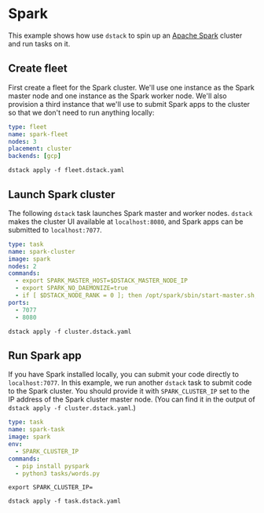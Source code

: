 # Spark

This example shows how use `dstack` to spin up an [Apache Spark](https://spark.apache.org/docs/latest/index.html) cluster and run tasks on it.

## Create fleet

First create a fleet for the Spark cluster. We'll use one instance as the Spark master node and one instance as the Spark worker node. We'll also provision a third instance that we'll use to submit Spark apps to the cluster so that we don't need to run anything locally:

```yaml
type: fleet
name: spark-fleet
nodes: 3
placement: cluster
backends: [gcp]
```

```shell
dstack apply -f fleet.dstack.yaml
```

## Launch Spark cluster

The following `dstack` task launches Spark master and worker nodes. `dstack` makes the cluster UI available at `localhost:8080`, and Spark apps can be submitted to `localhost:7077`.

```yaml
type: task
name: spark-cluster
image: spark
nodes: 2
commands:
  - export SPARK_MASTER_HOST=$DSTACK_MASTER_NODE_IP
  - export SPARK_NO_DAEMONIZE=true
  - if [ $DSTACK_NODE_RANK = 0 ]; then /opt/spark/sbin/start-master.sh; else /opt/spark/sbin/start-worker.sh spark://$DSTACK_MASTER_NODE_IP:7077; fi
ports:
  - 7077
  - 8080
```

```shell
dstack apply -f cluster.dstack.yaml
```

## Run Spark app

If you have Spark installed locally, you can submit your code directly to `localhost:7077`. In this example, we run another `dstack` task to submit code to the Spark cluster. You should provide it with `SPARK_CLUSTER_IP` set to the IP address of the Spark cluster master node. (You can find it in the output of `dstack apply -f cluster.dstack.yaml`.)

```yaml
type: task
name: spark-task
image: spark
env:
  - SPARK_CLUSTER_IP
commands:
  - pip install pyspark
  - python3 tasks/words.py
```

```shell
export SPARK_CLUSTER_IP=

dstack apply -f task.dstack.yaml
```
